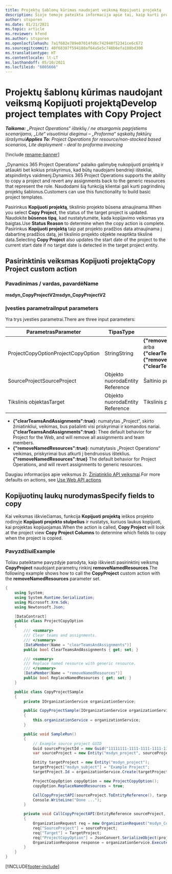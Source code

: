 ```yaml
---
title: Projektų šablonų kūrimas naudojant veiksmą Kopijuoti projektą
description: Šioje temoje pateikta informacija apie tai, kaip kurti projektų šablonus naudojant pasirinktinį veiksmą Kopijuoti projektą.
author: stsporen
ms.date: 01/21/2021
ms.topic: article
ms.reviewer: kfend
ms.author: stsporen
ms.openlocfilehash: 7a1f602e789e07014fd6c742940f52341ce6c672
ms.sourcegitcommit: 40f68387f594180af64a5e5c748b6efa188bd300
ms.translationtype: HT
ms.contentlocale: lt-LT
ms.lasthandoff: 05/10/2021
ms.locfileid: "6005666"
---
```

# <a name="develop-project-templates-with-copy-project"></a><span data-ttu-id="55be9-103">Projektų šablonų kūrimas naudojant veiksmą Kopijuoti projektą</span><span class="sxs-lookup"><span data-stu-id="55be9-103">Develop project templates with Copy Project</span></span>

<span data-ttu-id="55be9-104">_**Taikoma:** „Project Operations“ išteklių / ne atsargomis pagrįstiems scenarijams, „Lite“ visuotiniui diegimui – „Proforma“ sąskaitų faktūrų išrašymui_</span><span class="sxs-lookup"><span data-stu-id="55be9-104">_**Applies To:** Project Operations for resource/non-stocked based scenarios, Lite deployment - deal to proforma invoicing_</span></span>

[!include [rename-banner](~/includes/cc-data-platform-banner.md)]

<span data-ttu-id="55be9-105">„Dynamics 365 Project Operations“ palaiko galimybę nukopijuoti projektą ir atšaukti bet kokius priskyrimus, kad būtų naudojami bendrieji ištekliai, atspindintys vaidmenį.</span><span class="sxs-lookup"><span data-stu-id="55be9-105">Dynamics 365 Project Operations supports the ability to copy a project and revert any assignments back to the generic resources that represent the role.</span></span> <span data-ttu-id="55be9-106">Naudodami šią funkciją klientai gali kurti pagrindinių projektų šablonus.</span><span class="sxs-lookup"><span data-stu-id="55be9-106">Customers can use this functionality to build basic project templates.</span></span>

<span data-ttu-id="55be9-107">Pasirinkus **Kopijuoti projektą**, tikslinio projekto būsena atnaujinama.</span><span class="sxs-lookup"><span data-stu-id="55be9-107">When you select **Copy Project**, the status of the target project is updated.</span></span> <span data-ttu-id="55be9-108">Naudokite **būsenos tipą**, kad nustatytumėte, kada kopijavimo veiksmas yra baigtas.</span><span class="sxs-lookup"><span data-stu-id="55be9-108">Use **Status Reason** to determine when the copy action is complete.</span></span> <span data-ttu-id="55be9-109">Pasirinkus **Kopijuoti projektą** taip pat projekto pradžios data atnaujinama į dabartinę pradžios datą, jei tikslinio projekto objekte neaptikta tikslinė data.</span><span class="sxs-lookup"><span data-stu-id="55be9-109">Selecting **Copy Project** also updates the start date of the project to the current start date if no target date is detected in the target project entity.</span></span>

## <a name="copy-project-custom-action"></a><span data-ttu-id="55be9-110">Pasirinktinis veiksmas Kopijuoti projektą</span><span class="sxs-lookup"><span data-stu-id="55be9-110">Copy Project custom action</span></span> 

### <a name="name"></a><span data-ttu-id="55be9-111">Pavadinimas / vardas, pavardė</span><span class="sxs-lookup"><span data-stu-id="55be9-111">Name</span></span> 

<span data-ttu-id="55be9-112">**msdyn_CopyProjectV2**</span><span class="sxs-lookup"><span data-stu-id="55be9-112">**msdyn_CopyProjectV2**</span></span>

### <a name="input-parameters"></a><span data-ttu-id="55be9-113">Įvesties parametrai</span><span class="sxs-lookup"><span data-stu-id="55be9-113">Input parameters</span></span>
<span data-ttu-id="55be9-114">Yra trys įvesties parametrai.</span><span class="sxs-lookup"><span data-stu-id="55be9-114">There are three input parameters:</span></span>

| <span data-ttu-id="55be9-115">Parametras</span><span class="sxs-lookup"><span data-stu-id="55be9-115">Parameter</span></span>          | <span data-ttu-id="55be9-116">Tipas</span><span class="sxs-lookup"><span data-stu-id="55be9-116">Type</span></span>   | <span data-ttu-id="55be9-117">Reikšmės</span><span class="sxs-lookup"><span data-stu-id="55be9-117">Values</span></span>                                                   | 
|--------------------|--------|----------------------------------------------------------|
| <span data-ttu-id="55be9-118">ProjectCopyOption</span><span class="sxs-lookup"><span data-stu-id="55be9-118">ProjectCopyOption</span></span>  | <span data-ttu-id="55be9-119">String</span><span class="sxs-lookup"><span data-stu-id="55be9-119">String</span></span> | <span data-ttu-id="55be9-120">**{"removeNamedResources":true}** arba **{"clearTeamsAndAssignments":true}**</span><span class="sxs-lookup"><span data-stu-id="55be9-120">**{"removeNamedResources":true}** or **{"clearTeamsAndAssignments":true}**</span></span> |
| <span data-ttu-id="55be9-121">SourceProject</span><span class="sxs-lookup"><span data-stu-id="55be9-121">SourceProject</span></span>      | <span data-ttu-id="55be9-122">Objekto nuoroda</span><span class="sxs-lookup"><span data-stu-id="55be9-122">Entity Reference</span></span> | <span data-ttu-id="55be9-123">Šaltinio projektas</span><span class="sxs-lookup"><span data-stu-id="55be9-123">Source Project</span></span> |
| <span data-ttu-id="55be9-124">Tikslinis objektas</span><span class="sxs-lookup"><span data-stu-id="55be9-124">Target</span></span>             | <span data-ttu-id="55be9-125">Objekto nuoroda</span><span class="sxs-lookup"><span data-stu-id="55be9-125">Entity Reference</span></span> | <span data-ttu-id="55be9-126">Tikslinis projektas</span><span class="sxs-lookup"><span data-stu-id="55be9-126">Target Project</span></span> |


- <span data-ttu-id="55be9-127">**{"clearTeamsAndAssignments":true}**: numatytas „Project“, skirto žiniatinkliui, veikimas, bus pašalinti visi priskyrimai ir komandos nariai.</span><span class="sxs-lookup"><span data-stu-id="55be9-127">**{"clearTeamsAndAssignments":true}**: Thee default behavior for Project for the Web, and will remove all assignments and team members.</span></span>
- <span data-ttu-id="55be9-128">**{"removeNamedResources":true}**: numatytasis „Project Operations“ veikimas, priskyrimai bus atkurti į bendruosius išteklius.</span><span class="sxs-lookup"><span data-stu-id="55be9-128">**{"removeNamedResources":true}** The default behavior for Project Operations, and will revert assignments to generic resources.</span></span>

<span data-ttu-id="55be9-129">Daugiau informacijos apie veiksmus žr. [Žiniatinklio API veiksmai](/powerapps/developer/common-data-service/webapi/use-web-api-actions).</span><span class="sxs-lookup"><span data-stu-id="55be9-129">For more defaults on actions, see [Use Web API actions](/powerapps/developer/common-data-service/webapi/use-web-api-actions)</span></span>

## <a name="specify-fields-to-copy"></a><span data-ttu-id="55be9-130">Kopijuotinų laukų nurodymas</span><span class="sxs-lookup"><span data-stu-id="55be9-130">Specify fields to copy</span></span> 
<span data-ttu-id="55be9-131">Kai veiksmas iškviečiamas, funkcija **Kopijuoti projektą** ieškos projekto rodinyje **Kopijuoti projekto stulpelius** ir nustatys, kuriuos laukus kopijuoti, kai projektas kopijuojamas.</span><span class="sxs-lookup"><span data-stu-id="55be9-131">When the action is called, **Copy Project** will look at the project view **Copy Project Columns** to determine which fields to copy when the project is copied.</span></span>


### <a name="example"></a><span data-ttu-id="55be9-132">Pavyzdžiui</span><span class="sxs-lookup"><span data-stu-id="55be9-132">Example</span></span>
<span data-ttu-id="55be9-133">Toliau pateiktame pavyzdyje parodyta, kaip iškviesti pasirinktinį veiksmą **CopyProject** naudojant parametrų rinkinį **removeNamedResources**.</span><span class="sxs-lookup"><span data-stu-id="55be9-133">The following example shows how to call the **CopyProject** custom action with the **removeNamedResources** parameter set.</span></span>
```C#
{
    using System;
    using System.Runtime.Serialization;
    using Microsoft.Xrm.Sdk;
    using Newtonsoft.Json;

    [DataContract]
    public class ProjectCopyOption
    {
        /// <summary>
        /// Clear teams and assignments.
        /// </summary>
        [DataMember(Name = "clearTeamsAndAssignments")]
        public bool ClearTeamsAndAssignments { get; set; }

        /// <summary>
        /// Replace named resource with generic resource.
        /// </summary>
        [DataMember(Name = "removeNamedResources")]
        public bool ReplaceNamedResources { get; set; }
    }

    public class CopyProjectSample
    {
        private IOrganizationService organizationService;

        public CopyProjectSample(IOrganizationService organizationService)
        {
            this.organizationService = organizationService;
        }

        public void SampleRun()
        {
            // Example source project GUID
            Guid sourceProjectId = new Guid("11111111-1111-1111-1111-111111111111");
            var sourceProject = new Entity("msdyn_project", sourceProjectId);

            Entity targetProject = new Entity("msdyn_project");
            targetProject["msdyn_subject"] = "Example Project";
            targetProject.Id = organizationService.Create(targetProject);

            ProjectCopyOption copyOption = new ProjectCopyOption();
            copyOption.ReplaceNamedResources = true;

            CallCopyProjectAPI(sourceProject.ToEntityReference(), targetProject.ToEntityReference(), copyOption);
            Console.WriteLine("Done ...");
        }

        private void CallCopyProjectAPI(EntityReference sourceProject, EntityReference TargetProject, ProjectCopyOption projectCopyOption)
        {
            OrganizationRequest req = new OrganizationRequest("msdyn_CopyProjectV2");
            req["SourceProject"] = sourceProject;
            req["Target"] = TargetProject;
            req["ProjectCopyOption"] = JsonConvert.SerializeObject(projectCopyOption);
            OrganizationResponse response = organizationService.Execute(req);
        }
    }
}
```


[!INCLUDE[footer-include](../includes/footer-banner.md)]